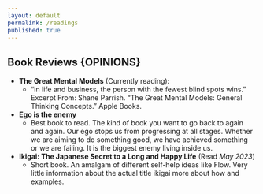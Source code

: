 ```yaml
---
layout: default
permalink: /readings
published: true
---
```


## Book Reviews \{OPINIONS\}
- **The Great Mental Models** (Currently reading):
  - “In life and business, the person with the fewest blind spots wins.”
Excerpt From: Shane Parrish. “The Great Mental Models: General Thinking Concepts.” Apple Books.   
- **Ego is the enemy**
  - Best book to read. The kind of book you want to go back to again and again. Our ego stops us from progressing at all stages. Whether we are aiming to do something good, we have achieved something or we are failing. It is the biggest enemy living inside us.
- **Ikigai: The Japanese Secret to a Long and Happy Life** (Read *May 2023*)
  - Short book. An amalgam of different self-help ideas like Flow. Very little information about the actual title ikigai more about how and examples. 
